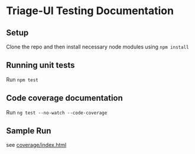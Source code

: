 # Triage-UI Testing Documentation

## Setup

Clone the repo and then install necessary node modules using `npm install`

## Running unit tests
Run `npm test`

## Code coverage documentation
Run `ng test --no-watch --code-coverage`

## Sample Run

see [coverage/index.html](https://github.com/TriageCapacityPlanning/Triage-UI/blob/dev-testing/coverage/index.html)
